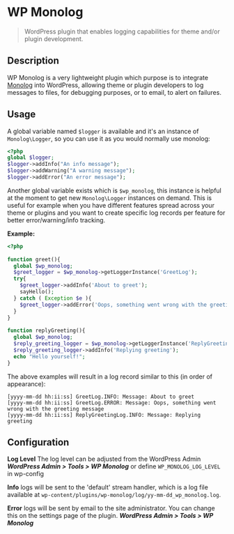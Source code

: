 # WP Monolog

> WordPress plugin that enables logging capabilities for theme and/or plugin development.

## Description
WP Monolog is a very lightweight plugin which purpose is to integrate [Monolog](https://github.com/Seldaek/monolog) into WordPress, allowing theme or plugin developers to log messages to files, for debugging purposes, or to email, to alert on failures.

## Usage
A global variable named `$logger` is available and it's an instance of `Monolog\Logger`, so you can use it as you would normally use monolog:

```php
<?php
global $logger;
$logger->addInfo("An info message");
$logger->addWarning("A warning message");
$logger->addError("An error message");
```

Another global variable exists which is `$wp_monolog`, this instance is helpful at the moment to get new `Monolog\Logger` instances on demand. This is useful for example when you have different features spread across your theme or plugins and you want to create specific log records per feature for better error/warning/info tracking.

**Example:**

```php
<?php
    
function greet(){
  global $wp_monolog;
  $greet_logger = $wp_monolog->getLoggerInstance('GreetLog');
  try{
    $greet_logger->addInfo('About to greet');
    sayHello();
  } catch ( Exception $e ){
    $greet_logger->addError('Oops, something went wrong with the greeting message');
  }
}
    
function replyGreeting(){
  global $wp_monolog;
  $reply_greeting_logger = $wp_monolog->getLoggerInstance('ReplyGreetingLog');
  $reply_greeting_logger->addInfo('Replying greeting');
  echo "Hello yourself!";
}
```

The above examples will result in a log record similar to this (in order of appearance):

```
[yyyy-mm-dd hh:ii:ss] GreetLog.INFO: Message: About to greet
[yyyy-mm-dd hh:ii:ss] GreetLog.ERROR: Message: Oops, something went wrong with the greeting message
[yyyy-mm-dd hh:ii:ss] ReplyGreetingLog.INFO: Message: Replying greeting
```
## Configuration

**Log Level** The log level can be adjusted from the WordPress Admin ***WordPress Admin > Tools > WP Monolog*** or define `WP_MONOLOG_LOG_LEVEL` in wp-config

**Info** logs will be sent to the 'default' stream handler, which is a log file available at `wp-content/plugins/wp-monolog/log/yy-mm-dd_wp_monolog.log`.

**Error** logs will be sent by email to the site administrator. You can change this on the settings page of the plugin. ***WordPress Admin > Tools > WP Monolog***
